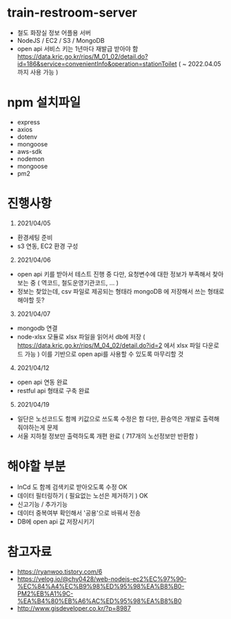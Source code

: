 # train-restroom-server
- 철도 화장실 정보 어플용 서버
- NodeJS / EC2 / S3 / MongoDB
- open api 서비스 키는 1년마다 재발급 받아야 함 
  https://data.kric.go.kr/rips/M_01_02/detail.do?id=186&service=convenientInfo&operation=stationToilet
  ( ~ 2022.04.05 까지 사용 가능 )

# npm 설치파일
- express
- axios
- dotenv
- mongoose
- aws-sdk
- nodemon
- mongoose
- pm2

# 진행사항
1. 2021/04/05
  - 환경세팅 준비
  - s3 연동, EC2 환경 구성
2. 2021/04/06
  - open api 키를 받아서 테스트 진행 중
    다만, 요청변수에 대한 정보가 부족해서 찾아보는 중 
    ( 역코드, 철도운영기관코드, ... )
  - 정보는 찾았는데, csv 파일로 제공되는 형태라 mongoDB 에 저장해서 쓰는 형태로 해야할 듯?
3. 2021/04/07
  - mongodb 연결
  - node-xlsx 모듈로 xlsx 파일을 읽어서 db에 저장
    ( https://data.kric.go.kr/rips/M_04_02/detail.do?id=2 에서 xlsx 파일 다운로드 가능 )
    이를 기반으로 open api를 사용할 수 있도록 마무리할 것
4. 2021/04/12
  - open api 연동 완료
  - restful api 형태로 구축 완료
5. 2021/04/19
  - 일단은 노선코드도 함께 키값으로 쓰도록 수정은 함
    다만, 환승역은 개발로 출력해줘야하는게 문제
  - 서울 지하철 정보만 출력하도록 개편 완료 ( 717개의 노선정보만 반환함 )

# 해야할 부분
- lnCd 도 함께 검색키로 받아오도록 수정 OK
- 데이터 필터링하기 ( 필요없는 노선은 제거하기 ) OK
- 신고기능 / 추가기능
- 데이터 중복여부 확인해서 '공용'으로 바꿔서 전송
- DB에 open api 값 저장시키기

# 참고자료
- https://ryanwoo.tistory.com/6
- https://velog.io/@chy0428/web-nodejs-ec2%EC%97%90-%EC%84%A4%EC%B9%98%ED%95%98%EA%B8%B0-PM2%EB%A1%9C-%EA%B4%80%EB%A6%AC%ED%95%98%EA%B8%B0
- http://www.gisdeveloper.co.kr/?p=8987